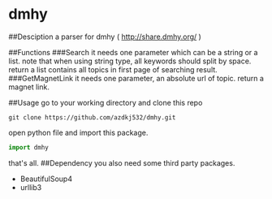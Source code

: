 dmhy
====
##Desciption
a parser for dmhy ( http://share.dmhy.org/ )

##Functions
###Search
it needs one parameter which can be a string or a list.
note that when using string type, all keywords should split by space.
return a list contains all topics in first page of searching result.
###GetMagnetLink
it needs one parameter, an absolute url of topic.
return a magnet link.

##Usage
go to your working directory and clone this repo
```
git clone https://github.com/azdkj532/dmhy.git
```
open python file and import this package.
```python
import dmhy
```
that's all.
##Dependency
you also need some third party packages.
<ul>
<li>BeautifulSoup4</li>
<li>urllib3</li>
</ul>
